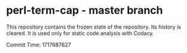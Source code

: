 # perl-term-cap - master branch

This repository contains the frozen state of the repository.
Its history is cleared. It is used only for static code
analysis with Codacy.

Commit Time: 1717687627